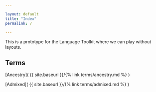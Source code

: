 ```yaml
---

layout: default
title: "Index"
permalink: /

---
```


This is a prototype for the Language Toolkit where we can play without layouts.

## Terms

[Ancestry]( {{ site.baseurl }}/{% link terms/ancestry.md %} )

[Admixed]( {{ site.baseurl }}/{% link terms/admixed.md %}  )